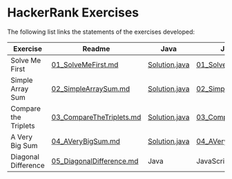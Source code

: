# HackerRank Exercises

The following list links the statements of the exercises developed:

| Exercise | Readme | Java | JavaScript | Python | TypeScript |
| -------- | ------ | ---- | ---------- | ------ | ---------- |
| Solve Me First | [01_SolveMeFirst.md](./DOC/01_SolveMeFirst.md) | [Solution.java](Java/01SolveMeFirst/src/main/java/solution/Solution.java) | [01_SolveMeFirst.js](./JavaScript/01_SolveMeFirst.js) | [01_SolveMeFirst.py](./Python/01_SolveMeFirst.py) | [01_SolveMeFirst.ts](./TypeScript/src/01_SolveMeFirst.ts) |
| Simple Array Sum | [02_SimpleArraySum.md](DOC/02_SimpleArraySum.md) | [Solution.java](Java/02SimpleArraySum/src/main/java/solution/Solution.java) | [02_SimpleArraySum.js](JavaScript/02_SimpleArraySum.js) | [02_SimpleArraySum.py](Python/02_SimpleArraySum.py) | [02_SimpleArraySum.ts](TypeScript/src/02_SimpleArraySum.ts) |
| Compare the Triplets | [03_CompareTheTriplets.md](DOC/03_CompareTheTriplets.md) | [Solution.java](Java/03CompareTheTriplets/src/main/java/solution/Solution.java) | [03_CompareTheTriplets.js](JavaScript/03_CompareTheTriplets.js) | [03_CompareTheTriplets.py](Python/03_CompareTheTriplets.py) | [03_CompareTriplets.ts](TypeScript/src/03_CompareTheTriplets.ts) |
| A Very Big Sum | [04_AVeryBigSum.md](DOC/04_AVeryBigSum.md) | [Solution.java](Java/04AVeryBigSum/src/main/java/solution/Solution.java) | [04_AVeryBigSum.js](JavaScript/04_AVeryBigSum.js) | [04_AVeryBigSum.py](Python/04_AVeryBigSum.py) | [04_AVeryBigSum.ts](TypeScript/src/04_AVeryBigSum.ts) |
| Diagonal Difference | [05_DiagonalDifference.md](DOC/05_DiagonalDifference.md) | Java | JavaScript | [05_DiagonalDifference.py](Python/05_DiagonalDifference.py) | TypeScript |
